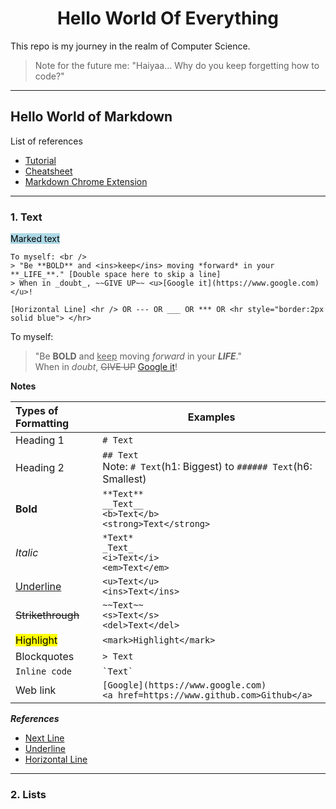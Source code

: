 # <center><b>Hello World Of Everything</b></center>
This repo is my journey in the realm of Computer Science.  
> Note for the future me: "Haiyaa... Why do you keep forgetting how to code?"

---

## Hello World of Markdown
List of references  
- [Tutorial](https://guides.github.com/features/mastering-markdown/)
- [Cheatsheet](https://github.com/adam-p/markdown-here/wiki/Markdown-Cheatsheet)
- [Markdown Chrome Extension](https://chrome.google.com/webstore/detail/markdown-viewer/ckkdlimhmcjmikdlpkmbgfkaikojcbjk?hl=en)

---
### 1. Text
<mark style="background-color: lightblue">Marked text</mark>

```
To myself: <br />
> "Be **BOLD** and <ins>keep</ins> moving *forward* in your **_LIFE_**." [Double space here to skip a line]
> When in _doubt_, ~~GIVE UP~~ <u>[Google it](https://www.google.com)</u>!

[Horizontal Line] <hr /> OR --- OR ___ OR *** OR <hr style="border:2px solid blue"> </hr>
```

To myself: <br />
> "Be **BOLD** and <ins>keep</ins> moving *forward* in your **_LIFE_**."  
> When in _doubt_, ~~GIVE UP~~ <u>[Google it](https://www.google.com)</u>!

**Notes**

| Types of Formatting    | Examples
| :--------------------- | --------
| Heading 1              | `# Text`
| Heading 2              | `## Text`<br>Note: `# Text`(h1: Biggest) to `###### Text`(h6: Smallest)
| **Bold**               | `**Text**`<br>`__Text__`<br>`<b>Text</b>`<br>`<strong>Text</strong>`
| _Italic_               | `*Text*`<br>`_Text_`<br>`<i>Text</i>`<br>`<em>Text</em>`
| <u>Underline</u>       | `<u>Text</u>`<br>`<ins>Text</ins>`
| ~~Strikethrough~~      | `~~Text~~`<br>`<s>Text</s>`<br>`<del>Text</del>`
| <mark>Highlight</mark> | `<mark>Highlight</mark>`
| Blockquotes            | `> Text`
| `Inline code`          | ``` `Text` ```
| Web link               | `[Google](https://www.google.com)`<br>`<a href=https://www.github.com>Github</a>`

**_References_**
- [Next Line](https://stackoverflow.com/questions/33191744/how-to-add-new-line-in-markdown-presentation/33191810)
- [Underline](https://stackoverflow.com/questions/3003476/get-underlined-text-with-markdown)
- [Horizontal Line](https://www.markdownguide.org/basic-syntax/)

---
### 2. Lists

